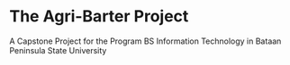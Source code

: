 # The Agri-Barter Project

A Capstone Project for the Program BS Information Technology in Bataan Peninsula State University

